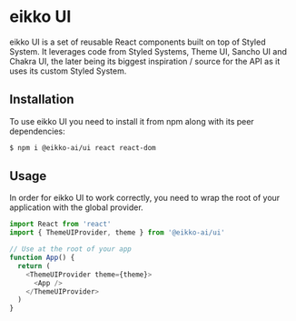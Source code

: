 # eikko UI

eikko UI is a set of reusable React components built on top of Styled System. It leverages code from Styled Systems, Theme UI, Sancho UI and Chakra UI, the later being its biggest inspiration / source for the API as it uses its custom Styled System.

## Installation

To use eikko UI you need to install it from npm along with its peer dependencies:

```sh
$ npm i @eikko-ai/ui react react-dom
```

## Usage

In order for eikko UI to work correctly, you need to wrap the root of your application with the global provider.

```js
import React from 'react'
import { ThemeUIProvider, theme } from '@eikko-ai/ui'

// Use at the root of your app
function App() {
  return (
    <ThemeUIProvider theme={theme}>
      <App />
    </ThemeUIProvider>
  )
}
```
